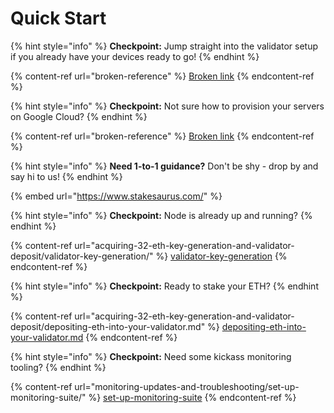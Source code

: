 # Quick Start

{% hint style="info" %}
**Checkpoint:** Jump straight into the validator setup if you already have your devices ready to go!
{% endhint %}

{% content-ref url="broken-reference" %}
[Broken link](broken-reference)
{% endcontent-ref %}

{% hint style="info" %}
**Checkpoint:** Not sure how to provision your servers on Google Cloud?
{% endhint %}

{% content-ref url="broken-reference" %}
[Broken link](broken-reference)
{% endcontent-ref %}

{% hint style="info" %}
**Need 1-to-1 guidance?** Don't be shy - drop by and say hi to us!
{% endhint %}

{% embed url="https://www.stakesaurus.com/" %}

{% hint style="info" %}
**Checkpoint:** Node is already up and running?
{% endhint %}

{% content-ref url="acquiring-32-eth-key-generation-and-validator-deposit/validator-key-generation/" %}
[validator-key-generation](acquiring-32-eth-key-generation-and-validator-deposit/validator-key-generation/)
{% endcontent-ref %}

{% hint style="info" %}
**Checkpoint:** Ready to stake your ETH?
{% endhint %}

{% content-ref url="acquiring-32-eth-key-generation-and-validator-deposit/depositing-eth-into-your-validator.md" %}
[depositing-eth-into-your-validator.md](acquiring-32-eth-key-generation-and-validator-deposit/depositing-eth-into-your-validator.md)
{% endcontent-ref %}

{% hint style="info" %}
**Checkpoint:** Need some kickass monitoring tooling?
{% endhint %}

{% content-ref url="monitoring-updates-and-troubleshooting/set-up-monitoring-suite/" %}
[set-up-monitoring-suite](monitoring-updates-and-troubleshooting/set-up-monitoring-suite/)
{% endcontent-ref %}

